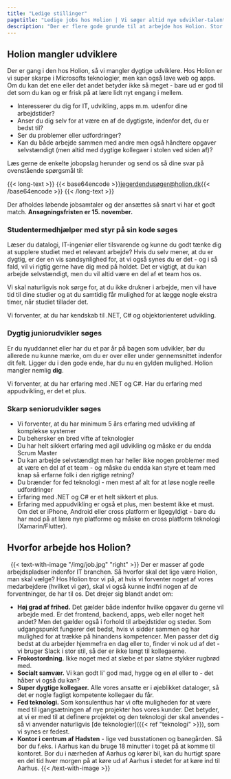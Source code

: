 ```yaml
---
title: "Ledige stillinger"
pagetitle: "Ledige jobs hos Holion | Vi søger altid nye udvikler-talenter"
description: "Der er flere gode grunde til at arbejde hos Holion. Stor frihed i forhold til opgaver og arbejdstid. Send din ansøgning her."
---
```


## Holion mangler udviklere

Der er gang i den hos Holion, så vi mangler dygtige udviklere. Hos Holion er vi super skarpe i Microsofts teknologier, men kan også lave web og apps. Om du kan det ene eller det andet betyder ikke så meget - bare ud er god til det som du kan og er frisk på at lære lidt nyt engang i mellem.

- Interesserer du dig for IT, udvikling, apps m.m. udenfor dine arbejdstider?
- Anser du dig selv for at være en af de dygtigste, indenfor det, du er bedst til?
- Ser du problemer eller udfordringer?
- Kan du både arbejde sammen med andre men også håndtere opgaver selvstændigt (men altid med dygtige kollegaer i stolen ved siden af)?

Læs gerne de enkelte jobopslag herunder og send os så dine svar på ovenstående spørgsmål til:

{{< long-text >}}
{{< base64encode >}}jegerdendusøger@holion.dk{{< /base64encode >}}
{{< /long-text >}}
&nbsp;

Der afholdes løbende jobsamtaler og der ansættes så snart vi har et godt match. **Ansøgningsfristen er 15. november.**

### Studentermedhjælper med styr på sin kode søges

Læser du datalogi, IT-ingeniør eller tilsvarende og kunne du godt tænke dig at supplere studiet med et relevant arbejde? Hvis du selv mener, at du er dygtig, er der en vis sandsynlighed for, at vi også synes du er det - og i så fald, vil vi rigtig gerne have dig med på holdet. Det er vigtigt, at du kan arbejde selvstændigt, men du vil altid være en del af et team hos os.

Vi skal naturligvis nok sørge for, at du ikke drukner i arbejde, men vil have tid til dine studier og at du samtidig får mulighed for at lægge nogle ekstra timer, når studiet tillader det.

Vi forventer, at du har kendskab til .NET, C# og objektorienteret udvikling.

### Dygtig juniorudvikler søges

Er du nyuddannet eller har du et par år på bagen som udvikler, bør du allerede nu kunne mærke, om du er over eller under gennemsnittet indenfor dit felt. Ligger du i den gode ende, har du nu en gylden mulighed. Holion mangler nemlig **dig**.

Vi forventer, at du har erfaring med .NET og C#. Har du erfaring med appudvikling, er det et plus.

### Skarp seniorudvikler søges

- Vi forventer, at du har minimum 5 års erfaring med udvikling af komplekse systemer
- Du behersker en bred vifte af teknologier
- Du har helt sikkert erfaring med agil udvikling og måske er du endda Scrum Master
- Du kan arbejde selvstændigt men har heller ikke nogen problemer med at være en del af et team - og måske du endda kan styre et team med knap så erfarne folk i den rigtige retning?
- Du brænder for fed teknologi - men mest af alt for at løse nogle reelle udfordringer
- Erfaring med .NET og C# er et helt sikkert et plus.
- Erfaring med appudvikling er også et plus, men bestemt ikke et must. Om det er iPhone, Android eller cross platform er ligegyldigt - bare du har mod på at lære nye platforme og måske en cross platform teknologi (Xamarin/Flutter).

## Hvorfor arbejde hos Holion?

&nbsp;
{{< text-with-image "/img/job.jpg" "right" >}}
Der er masser af gode arbejdspladser indenfor IT branchen. Så hvorfor skal det lige være Holion, man skal vælge? Hos Holion tror vi på, at hvis vi forventer noget af vores medarbejdere (hvilket vi gør), skal vi også kunne indfri nogen af de forventninger, de har til os. Det drejer sig blandt andet om:

- **Høj grad af frihed.** Det gælder både indenfor hvilke opgaver du gerne vil arbejde med. Er det frontend, backend, apps, web eller noget helt andet? Men det gælder også i forhold til arbejdstider og steder. Som udgangspunkt fungerer det bedst, hvis vi sidder sammen og har mulighed for at trække på hinandens kompetencer. Men passer det dig bedst at du arbejder hjemmefra en dag eller to, finder vi nok ud af det - vi bruger Slack i stor stil, så der er ikke langt til kollegaerne.
- **Frokostordning.** Ikke noget med at slæbe et par slatne stykker rugbrød med.
- **Socialt samvær.** Vi kan godt li' god mad, hygge og en øl eller to - det håber vi også du kan?
- **Super dygtige kollegaer.** Alle vores ansatte er i øjeblikket dataloger, så det er nogle fagligt kompetente kollegaer du får.
- **Fed teknologi.** Som konsulenthus har vi ofte muligheden for at være med til igangsætningen af nye projekter hos vores kunder. Det betyder, at vi er med til at definere projektet og den teknologi der skal anvendes - så vi anvender naturligvis [de teknologier]({{< ref "teknologi" >}}), som vi synes er fedest.
- **Kontor i centrum af Hadsten** - lige ved busstationen og banegården. Så bor du f.eks. i Aarhus kan du bruge 18 minutter i toget på at komme til kontoret. Bor du i nærheden af Aarhus og kører bil, kan du hurtigt spare en del tid hver morgen på at køre ud af Aarhus i stedet for at køre ind til Aarhus.
{{< /text-with-image >}}

&nbsp;
